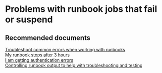 <properties
    pageTitle="Problems with runbook jobs that fail or suspend"
    description="Problems with runbook jobs that fail or suspend"
    service="microsoft.automation"
    resource="automationaccounts"
    authors="csand"
    displayOrder="1"
    selfHelpType="resource"
    productPesIds=""
    supportTopicIds=""
    resourceTags=""
    cloudEnvironments="public"
/>

# Problems with runbook jobs that fail or suspend

## **Recommended documents**
[Troubleshoot common errors when working with runbooks](https://docs.microsoft.com/azure/automation/automation-troubleshooting-automation-errors#common-errors-when-working-with-runbooks)<br>
[My runbook stops after 3 hours](https://docs.microsoft.com/azure/automation/automation-runbook-execution#fair-share)<br>
[I am getting authentication errors](https://docs.microsoft.com/azure/automation/troubleshoot/runbooks#authentication-errors-when-working-with-azure-automation-runbooks)<br>
[Controlling runbook output to help with troubleshooting and testing](https://azure.microsoft.com/documentation/articles/automation-runbook-output-and-messages/)